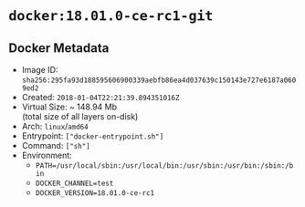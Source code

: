 # `docker:18.01.0-ce-rc1-git`

## Docker Metadata

- Image ID: `sha256:295fa93d188595606900339aebfb86ea4d037639c150143e727e6187a0609ed2`
- Created: `2018-01-04T22:21:39.894351016Z`
- Virtual Size: ~ 148.94 Mb  
  (total size of all layers on-disk)
- Arch: `linux`/`amd64`
- Entrypoint: `["docker-entrypoint.sh"]`
- Command: `["sh"]`
- Environment:
  - `PATH=/usr/local/sbin:/usr/local/bin:/usr/sbin:/usr/bin:/sbin:/bin`
  - `DOCKER_CHANNEL=test`
  - `DOCKER_VERSION=18.01.0-ce-rc1`
